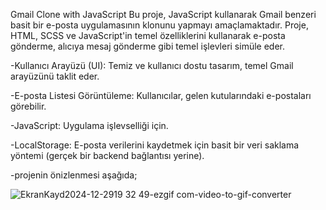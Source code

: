 
 Gmail Clone with JavaScript
Bu proje, JavaScript kullanarak Gmail benzeri basit bir e-posta uygulamasının klonunu yapmayı amaçlamaktadır. Proje, HTML, SCSS ve JavaScript'in temel özelliklerini kullanarak e-posta gönderme, alıcıya mesaj gönderme gibi temel işlevleri simüle eder.



-Kullanıcı Arayüzü (UI): Temiz ve kullanıcı dostu tasarım, temel Gmail arayüzünü taklit eder.



-E-posta Listesi Görüntüleme: Kullanıcılar, gelen kutularındaki e-postaları görebilir.

-JavaScript: Uygulama işlevselliği için. 

-LocalStorage: E-posta verilerini kaydetmek için basit bir veri saklama yöntemi (gerçek bir backend bağlantısı yerine).


-projenin önizlenmesi aşağıda;

![EkranKayd2024-12-2919 32 49-ezgif com-video-to-gif-converter](https://github.com/user-attachments/assets/f8a1e56a-8c1f-4c8e-aa0d-7fe6e1c1e255)

